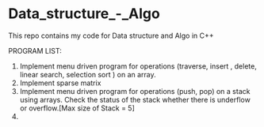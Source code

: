 # Data_structure_-_Algo
This repo contains my code for Data structure and Algo in C++

PROGRAM LIST:
1. Implement menu driven program for operations (traverse, insert , delete, linear search, selection sort ) on an  array.
2. Implement sparse matrix
3. Implement menu driven program for operations (push, pop) on a stack using arrays. Check the status of the stack whether there is underflow or overflow.[Max size of Stack = 5]
4. 
